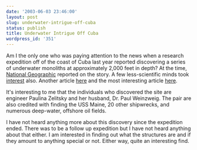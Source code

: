 ```yaml
---
date: '2003-06-03 23:46:00'
layout: post
slug: underwater-intrigue-off-cuba
status: publish
title: Underwater Intrigue Off Cuba
wordpress_id: '351'
---
```


Am I the only one who was paying attention to the news when a research expedition off of the coast of Cuba last year reported discovering a series of underwater monoliths at approximately 2,000 feet in depth? At the time, [National Geographic](http://news.nationalgeographic.com/news/2002/05/0528_020528_sunkencities.html) reported on the story. A few less-scientific minds took [interest](http://dwij.org/pathfinders/linda_moulton_howe/linda_mh8.html) also. Another article [here](http://www.100megsfree4.com/farshores/amcuba03.htm) and the most interesting article [here](http://www.geocities.com/RainForest/Jungle/1771/atlant2.txt).  

  

It's interesting to me that the individuals who discovered the site are engineer Paulina Zelitsky and her husband, Dr. Paul Weinzweig. The pair are also credited with finding the USS Maine, 20 other shipwrecks, and numerous deep-water, offshore oil fields.  

  

I have not heard anything more about this discovery since the expedition ended. There was to be a follow up expedition but I have not heard anything about that either. I am interested in finding out what the structures are and if they amount to anything special or not. Either way, quite an interesting find.

